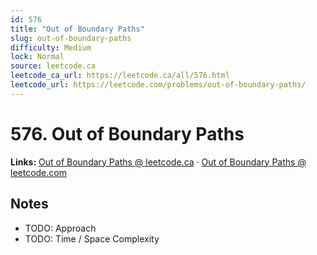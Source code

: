 ```yaml
--- 
id: 576
title: "Out of Boundary Paths"
slug: out-of-boundary-paths
difficulty: Medium
lock: Normal
source: leetcode.ca
leetcode_ca_url: https://leetcode.ca/all/576.html
leetcode_url: https://leetcode.com/problems/out-of-boundary-paths/
---
```


# 576. Out of Boundary Paths

**Links:** [Out of Boundary Paths @ leetcode.ca](https://leetcode.ca/all/576.html) · [Out of Boundary Paths @ leetcode.com](https://leetcode.com/problems/out-of-boundary-paths/)

## Notes
- TODO: Approach
- TODO: Time / Space Complexity
